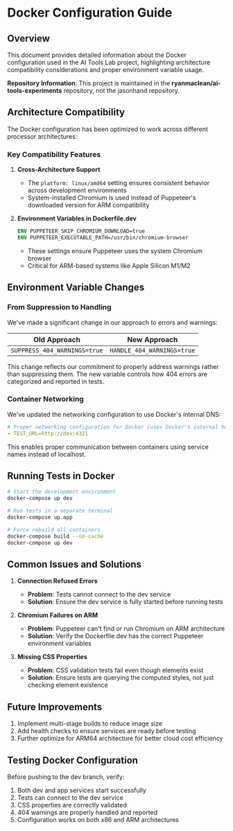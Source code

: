 # Docker Configuration Guide

## Overview

This document provides detailed information about the Docker configuration used in the AI Tools Lab project, highlighting architecture compatibility considerations and proper environment variable usage.

**Repository Information**: This project is maintained in the **ryanmaclean/ai-tools-experiments** repository, not the jasonhand repository.

## Architecture Compatibility

The Docker configuration has been optimized to work across different processor architectures:

### Key Compatibility Features

1. **Cross-Architecture Support**
   - The `platform: linux/amd64` setting ensures consistent behavior across development environments
   - System-installed Chromium is used instead of Puppeteer's downloaded version for ARM compatibility

2. **Environment Variables in Dockerfile.dev**
   ```dockerfile
   ENV PUPPETEER_SKIP_CHROMIUM_DOWNLOAD=true
   ENV PUPPETEER_EXECUTABLE_PATH=/usr/bin/chromium-browser
   ```
   - These settings ensure Puppeteer uses the system Chromium browser
   - Critical for ARM-based systems like Apple Silicon M1/M2

## Environment Variable Changes

### From Suppression to Handling

We've made a significant change in our approach to errors and warnings:

| Old Approach | New Approach |
|--------------|-------------|
| `SUPPRESS_404_WARNINGS=true` | `HANDLE_404_WARNINGS=true` |

This change reflects our commitment to properly address warnings rather than suppressing them. The new variable controls how 404 errors are categorized and reported in tests.

### Container Networking

We've updated the networking configuration to use Docker's internal DNS:

```yaml
# Proper networking configuration for Docker (uses Docker's internal hostname)
- TEST_URL=http://dev:4321
```

This enables proper communication between containers using service names instead of localhost.

## Running Tests in Docker

```bash
# Start the development environment
docker-compose up dev

# Run tests in a separate terminal
docker-compose up app

# Force rebuild all containers
docker-compose build --no-cache
docker-compose up dev
```

## Common Issues and Solutions

1. **Connection Refused Errors**
   - **Problem**: Tests cannot connect to the dev service
   - **Solution**: Ensure the dev service is fully started before running tests

2. **Chromium Failures on ARM**
   - **Problem**: Puppeteer can't find or run Chromium on ARM architecture
   - **Solution**: Verify the Dockerfile.dev has the correct Puppeteer environment variables

3. **Missing CSS Properties**
   - **Problem**: CSS validation tests fail even though elements exist
   - **Solution**: Ensure tests are querying the computed styles, not just checking element existence

## Future Improvements

1. Implement multi-stage builds to reduce image size
2. Add health checks to ensure services are ready before testing
3. Further optimize for ARM64 architecture for better cloud cost efficiency

## Testing Docker Configuration

Before pushing to the dev branch, verify:

1. Both dev and app services start successfully
2. Tests can connect to the dev service
3. CSS properties are correctly validated
4. 404 warnings are properly handled and reported
5. Configuration works on both x86 and ARM architectures
